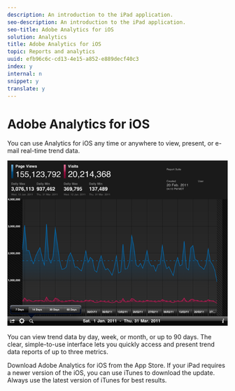 ```yaml
---
description: An introduction to the iPad application.
seo-description: An introduction to the iPad application.
seo-title: Adobe Analytics for iOS
solution: Analytics
title: Adobe Analytics for iOS
topic: Reports and analytics
uuid: efb96c6c-cd13-4e15-a852-e889decf40c3
index: y
internal: n
snippet: y
translate: y
---
```


# Adobe Analytics for iOS

You can use Analytics for iOS any time or anywhere to view, present, or e-mail real-time trend data. 

![](assets/ipad.png) 

You can view trend data by day, week, or month, or up to 90 days. The clear, simple-to-use interface lets you quickly access and present trend data reports of up to three metrics. 

Download Adobe Analytics for iOS from the App Store. If your iPad requires a newer version of the iOS, you can use iTunes to download the update. Always use the latest version of iTunes for best results. 
